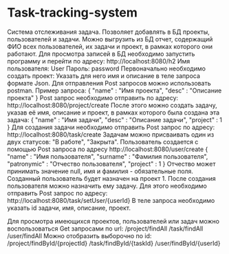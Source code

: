 # Task-tracking-system

Система отслеживания задача. Позволяет добавлять в БД проекты, пользователей и задачи. Можно выгрузить из БД отчет,
содержащий ФИО всех пользователей, их задачи и проект, в рамках которого они работают.
Для просмотра записей в БД необходимо запустить программу и перейти по адресу: http://localhost:8080/h2
Имя пользователя: User
Пароль: password
Первоначально необходимо создать проект: Указать для него имя и описание в теле запроса формате Json. Для отправления 
Post запросов можно использовать postman. Пример запроса:
{
    "name" : "Имя проекта",
    "desc" : "Описание проекта"
}
Post запрос необходимо отправить по адресу: http://localhost:8080/project/create
После этого можно создать задачу, указав её имя, описание и проект, в рамках которого была создана эта задача:
{
    "name" : "Имя задачи",
    "desc" : "Описание задачи",
    "project" : 1
}
Для создания задачи необходимо отправить Post запрос по адресу: http://localhost:8080/task/create
Задачам можно присваивать один из двух статусов: "В работе", "Закрыта".
Пользователь создается с помощью Post запроса по адресу http://localhost:8080/user/create
{
    "name" : "Имя пользователя",
    "surname" : "Фамилия пользователя",
    "patronymic" : "Отчество пользователя",
    "project" : 1
}
Отчество может принимать значение null, имя и фамилия - обязательные поля.
Созданный пользователь будет назначен на проект 1.
После создания пользователя можно назначить ему задачу. Для этого необходимо отправить Post запрос по адресу:
http://localhost:8080/task/setUser/{userId}
В теле запроса необходимо указать id задачи, имя, описание, проект. 

Для просмотра имеющихся проектов, пользователей или задач можно воспользоваться Get запросами по url:
/project/findAll
/task/findAll
/user/findAll
Можно отобразить выборочно по id:
/project/findById/{projectId}
/task/findById/{taskId}
/user/findById/{userId}